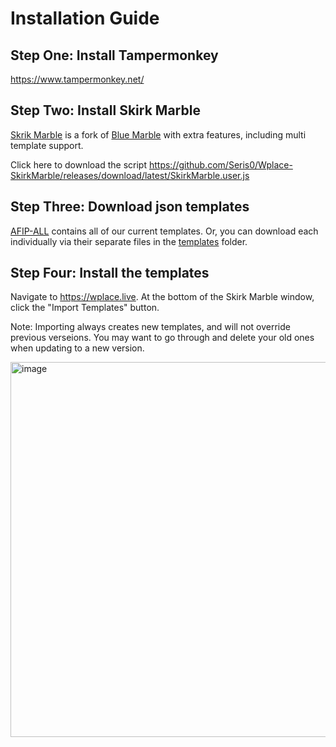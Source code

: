 # Installation Guide

## Step One: Install Tampermonkey
https://www.tampermonkey.net/

## Step Two: Install Skirk Marble
[Skrik Marble](https://github.com/Seris0/Wplace-SkirkMarble) is a fork of [Blue Marble](https://bluemarble.lol/) with extra features, including multi template support.

Click here to download the script https://github.com/Seris0/Wplace-SkirkMarble/releases/download/latest/SkirkMarble.user.js

## Step Three: Download json templates
[AFIP-ALL](https://github.com/AmericanFlagInWPlace/AFIP-SkirkMarble-Templates/blob/main/templates/AFIP-ALL.json) contains all of our current templates. Or, you can download each individually via their separate files in the [templates](https://github.com/AmericanFlagInWPlace/AFIP-SkirkMarble-Templates/blob/main/templates) folder.

## Step Four: Install the templates
Navigate to https://wplace.live. At the bottom of the Skirk Marble window, click the "Import Templates" button.

Note: Importing always creates new templates, and will not override previous verseions. You may want to go through and delete your old ones when updating to a new version.

<img height="600" alt="image" src="https://github.com/user-attachments/assets/b07bafd3-a254-47b2-924e-a180456da948" />
